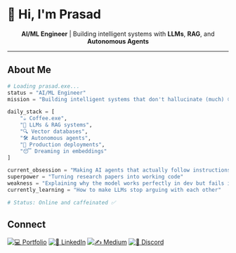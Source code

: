 # 👋 Hi, I'm Prasad

<div align="center">
  
**AI/ML Engineer** | Building intelligent systems with **LLMs**, **RAG**, and **Autonomous Agents**

</div>

---

## About Me

```python
# Loading prasad.exe...
status = "AI/ML Engineer"
mission = "Building intelligent systems that don't hallucinate (much) 🙃"

daily_stack = [
    "☕ Coffee.exe",
    "🤖 LLMs & RAG systems",
    "🔍 Vector databases",
    "🛠️ Autonomous agents",
    "🚀 Production deployments",
    "😴 Dreaming in embeddings"
]

current_obsession = "Making AI agents that actually follow instructions"
superpower = "Turning research papers into working code"
weakness = "Explaining why the model works perfectly in dev but fails in prod"
currently_learning = "How to make LLMs stop arguing with each other"

# Status: Online and caffeinated ✅
```

## Connect

[![💻 Portfolio](https://img.shields.io/badge/-Portfolio-black?style=flat-square&logo=github&logoColor=white)](https://prasadv26.github.io/)
[![💼 LinkedIn](https://img.shields.io/badge/-LinkedIn-0077B5?style=flat-square&logo=linkedin&logoColor=white)](https://www.linkedin.com/in/prasad-vispute/)
[![✍️ Medium](https://img.shields.io/badge/-Medium-12100E?style=flat-square&logo=medium&logoColor=white)](https://prasadio.medium.com/)
[![💬 Discord](https://img.shields.io/badge/-Discord-7289DA?style=flat-square&logo=discord&logoColor=white)](https://discord.com/users/prasadv26)

<div align="center">

</div>
